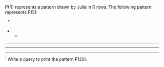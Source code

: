 P(R) represents a pattern drawn by Julia in R rows. The following pattern represents P(5):

`
* 
* * 
* * * 
* * * * 
* * * * *
`
Write a query to print the pattern P(20).